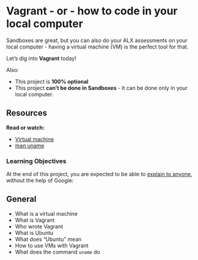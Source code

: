 # Vagrant - or - how to code in your local computer 
Sandboxes are great, but you can also do your ALX assessments on your local computer - having a virtual machine (VM) is the perfect tool for that.

Let’s dig into **Vagrant** today!

Also:

- This project is **100% optional**
- This project **can’t be done in Sandboxes** - it can be done only in your local computer.
## Resources 
**Read or watch:**

- [Virtual machine](https://intranet.alxswe.com/rltoken/eoV8V_5fgzW_UhJ3PtVyWw)
- [man uname](https://intranet.alxswe.com/rltoken/Z4MowYniH5YJoZo4jZgIBw)
### Learning Objectives 
At the end of this project, you are expected to be able to [explain to anyone](https://intranet.alxswe.com/rltoken/g5OVhHRsT0jjsvUI1Y8jgw), without the help of Google:

## General
- What is a virtual machine
- What is Vagrant
- Who wrote Vagrant
- What is Ubuntu
- What does “Ubuntu” mean
- How to use VMs with Vagrant
- What does the command `uname` do
